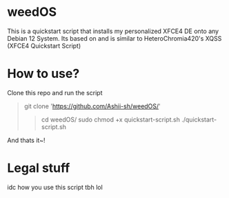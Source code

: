 # weedOS
This is a quickstart script that installs my personalized XFCE4 DE onto any Debian 12 System.
Its based on and is similar to HeteroChromia420's XQSS (XFCE4 Quickstart Script)

# How to use?

Clone this repo and run the script

> git clone 'https://github.com/Ashii-sh/weedOS/'
> > cd weedOS/
> sudo chmod +x quickstart-script.sh
> ./quickstart-script.sh

And thats it~!

# Legal stuff
idc how you use this script tbh lol
